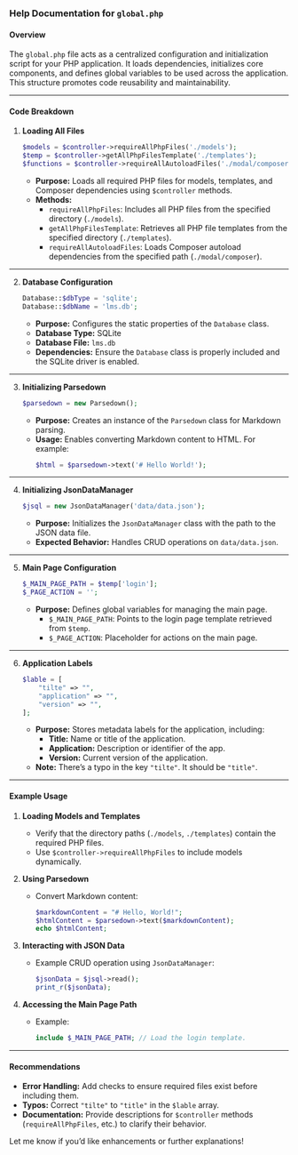 ### Help Documentation for `global.php`

#### Overview
The `global.php` file acts as a centralized configuration and initialization script for your PHP application. It loads dependencies, initializes core components, and defines global variables to be used across the application. This structure promotes code reusability and maintainability.

---

#### Code Breakdown

1. **Loading All Files**
   ```php
   $models = $controller->requireAllPhpFiles('./models');
   $temp = $controller->getAllPhpFilesTemplate('./templates');
   $functions = $controller->requireAllAutoloadFiles('./modal/composer');
   ```
   - **Purpose:** Loads all required PHP files for models, templates, and Composer dependencies using `$controller` methods.
   - **Methods:**
     - `requireAllPhpFiles`: Includes all PHP files from the specified directory (`./models`).
     - `getAllPhpFilesTemplate`: Retrieves all PHP file templates from the specified directory (`./templates`).
     - `requireAllAutoloadFiles`: Loads Composer autoload dependencies from the specified path (`./modal/composer`).

---

2. **Database Configuration**
   ```php
   Database::$dbType = 'sqlite';
   Database::$dbName = 'lms.db';
   ```
   - **Purpose:** Configures the static properties of the `Database` class.
   - **Database Type:** SQLite
   - **Database File:** `lms.db`
   - **Dependencies:** Ensure the `Database` class is properly included and the SQLite driver is enabled.

---

3. **Initializing Parsedown**
   ```php
   $parsedown = new Parsedown();
   ```
   - **Purpose:** Creates an instance of the `Parsedown` class for Markdown parsing.
   - **Usage:** Enables converting Markdown content to HTML. For example:
     ```php
     $html = $parsedown->text('# Hello World!');
     ```

---

4. **Initializing JsonDataManager**
   ```php
   $jsql = new JsonDataManager('data/data.json');
   ```
   - **Purpose:** Initializes the `JsonDataManager` class with the path to the JSON data file.
   - **Expected Behavior:** Handles CRUD operations on `data/data.json`.

---

5. **Main Page Configuration**
   ```php
   $_MAIN_PAGE_PATH = $temp['login'];
   $_PAGE_ACTION = '';
   ```
   - **Purpose:** Defines global variables for managing the main page.
     - `$_MAIN_PAGE_PATH`: Points to the login page template retrieved from `$temp`.
     - `$_PAGE_ACTION`: Placeholder for actions on the main page.

---

6. **Application Labels**
   ```php
   $lable = [
       "tilte" => "",
       "application" => "",
       "version" => "",
   ];
   ```
   - **Purpose:** Stores metadata labels for the application, including:
     - **Title:** Name or title of the application.
     - **Application:** Description or identifier of the app.
     - **Version:** Current version of the application.
   - **Note:** There’s a typo in the key `"tilte"`. It should be `"title"`.

---

#### Example Usage

1. **Loading Models and Templates**
   - Verify that the directory paths (`./models`, `./templates`) contain the required PHP files.
   - Use `$controller->requireAllPhpFiles` to include models dynamically.

2. **Using Parsedown**
   - Convert Markdown content:
     ```php
     $markdownContent = "# Hello, World!";
     $htmlContent = $parsedown->text($markdownContent);
     echo $htmlContent;
     ```

3. **Interacting with JSON Data**
   - Example CRUD operation using `JsonDataManager`:
     ```php
     $jsonData = $jsql->read();
     print_r($jsonData);
     ```

4. **Accessing the Main Page Path**
   - Example:
     ```php
     include $_MAIN_PAGE_PATH; // Load the login template.
     ```

---

#### Recommendations
- **Error Handling:** Add checks to ensure required files exist before including them.
- **Typos:** Correct `"tilte"` to `"title"` in the `$lable` array.
- **Documentation:** Provide descriptions for `$controller` methods (`requireAllPhpFiles`, etc.) to clarify their behavior.

Let me know if you’d like enhancements or further explanations!